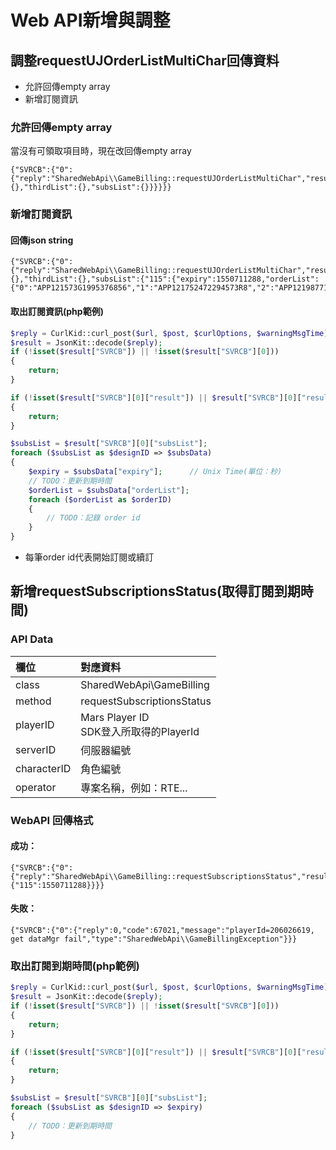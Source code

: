 # Web API新增與調整
## 調整requestUJOrderListMultiChar回傳資料
* 允許回傳empty array
* 新增訂閱資訊

### 允許回傳empty array
當沒有可領取項目時，現在改回傳empty array
```
{"SVRCB":{"0":{"reply":"SharedWebApi\\GameBilling::requestUJOrderListMultiChar","result":1,"IABList":{},"thirdList":{},"subsList":{}}}}}}
```

### 新增訂閱資訊
#### 回傳json string
```
{"SVRCB":{"0":{"reply":"SharedWebApi\\GameBilling::requestUJOrderListMultiChar","result":1,"IABList":{},"thirdList":{},"subsList":{"115":{"expiry":1550711288,"orderList":{"0":"APP121573G1995376856","1":"APP121752472294573R8","2":"APP121987713708N1980","3":"APP12144374466412T98","4":"APP121R5519755708075","5":"APP121272357414104J5","6":"APP12141411X49726027","7":"APP12169U70191665674"}}}}}}
```
#### 取出訂閱資訊(php範例)
``` php
$reply = CurlKid::curl_post($url, $post, $curlOptions, $warningMsgTime);
$result = JsonKit::decode($reply);
if (!isset($result["SVRCB"]) || !isset($result["SVRCB"][0]))
{
    return;
}

if (!isset($result["SVRCB"][0]["result"]) || $result["SVRCB"][0]["result"] != 1)
{
    return;
}

$subsList = $result["SVRCB"][0]["subsList"];
foreach ($subsList as $designID => $subsData)
{
    $expiry = $subsData["expiry"];      // Unix Time(單位：秒)
    // TODO：更新到期時間
    $orderList = $subsData["orderList"];
    foreach ($orderList as $orderID)
    {
        // TODO：記錄 order id
    }
}
```
* 每筆order id代表開始訂閱或續訂

## 新增requestSubscriptionsStatus(取得訂閱到期時間)
### API Data
| 欄位          | 對應資料 |
| :------------ | :------- |
| class         | SharedWebApi\GameBilling |
| method        | requestSubscriptionsStatus |
| playerID      | Mars Player ID<BR>SDK登入所取得的PlayerId |
| serverID      | 伺服器編號 |
| characterID   | 角色編號 |
| operator      | 專案名稱，例如：RTE... |
### WebAPI 回傳格式
#### 成功：  
```
{"SVRCB":{"0":{"reply":"SharedWebApi\\GameBilling::requestSubscriptionsStatus","result":1,"subsList":{"115":1550711288}}}}
```
#### 失敗：
```
{"SVRCB":{"0":{"reply":0,"code":67021,"message":"playerId=206026619, get dataMgr fail","type":"SharedWebApi\\GameBillingException"}}}
```
### 取出訂閱到期時間(php範例)
``` php
$reply = CurlKid::curl_post($url, $post, $curlOptions, $warningMsgTime);
$result = JsonKit::decode($reply);
if (!isset($result["SVRCB"]) || !isset($result["SVRCB"][0]))
{
    return;
}

if (!isset($result["SVRCB"][0]["result"]) || $result["SVRCB"][0]["result"] != 1)
{
    return;
}

$subsList = $result["SVRCB"][0]["subsList"];
foreach ($subsList as $designID => $expiry)
{
    // TODO：更新到期時間
}
```

